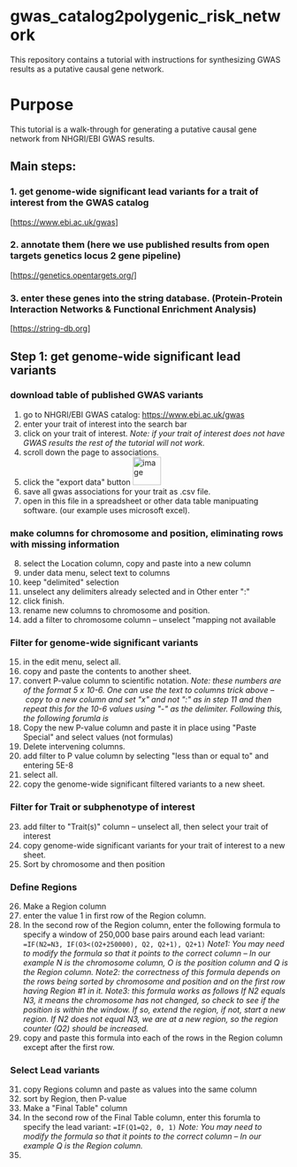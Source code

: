 # gwas_catalog2polygenic_risk_network
This repository contains a tutorial with instructions for synthesizing GWAS results as a putative causal gene network. 
# Purpose
This tutorial is a walk-through for generating a putative causal gene network from NHGRI/EBI GWAS results. 

## Main steps: 
### 1. get genome-wide significant lead variants for a trait of interest from the GWAS catalog 
[https://www.ebi.ac.uk/gwas]
### 2. annotate them (here we use published results from open targets genetics locus 2 gene pipeline)
[https://genetics.opentargets.org/]
### 3. enter these genes into the string database. (Protein-Protein Interaction Networks & Functional Enrichment Analysis)
[https://string-db.org]

## Step 1: get genome-wide significant lead variants
### download table of published GWAS variants
1. go to NHGRI/EBI GWAS catalog: https://www.ebi.ac.uk/gwas
2. enter your trait of interest into the search bar
3. click on your trait of interest. 
_Note: if your trait of interest does not have GWAS results the rest of the tutorial will not work._
4. scroll down the page to associations.
5. click the "export data" button <img width="51" alt="image" src="https://user-images.githubusercontent.com/104035002/177649019-076356c5-dbbd-4741-a3d3-030530337632.png">
6. save all gwas associations for your trait as .csv file. 
7. open in this file in a spreadsheet or other data table manipuating software. (our example uses microsoft excel).
### make columns for chromosome and position, eliminating rows with missing information
8. select the Location column, copy and paste into a new column
9. under data menu, select text to columns
10. keep "delimited" selection
11. unselect any delimiters already selected and in Other enter ":"
12. click finish.
13. rename new columns to chromosome and position. 
14. add a filter to chromosome column
  – unselect "mapping not available
### Filter for genome-wide significant variants
15. in the edit menu, select all. 
16. copy and paste the contents to another sheet. 
17. convert P-value column to scientific notation.
_Note: these numbers are of the format 5 x 10-6. One can use the text to columns trick above – copy to a new column and set "x" and not ":" as in step 11 and then repeat this for the 10-6 values using "-" as the delimiter. Following this, the following forumla is_
18. Copy the new P-value column and paste it in place using "Paste Special" and select values (not formulas)
19. Delete intervening columns. 
20. add filter to P value column by selecting "less than or equal to" and entering 5E-8
21. select all. 
22. copy the genome-wide significant filtered variants to a new sheet. 
### Filter for Trait or subphenotype of interest
23. add filter to "Trait(s)" column 
– unselect all, then select your trait of interest
24. copy genome-wide significant variants for your trait of interest to a new sheet.
25. Sort by chromosome and then position
### Define Regions
26. Make a Region column
27. enter the value 1 in first row of the Region column.
28. In the second row of the Region column, enter the following formula to specify a window of 250,000 base pairs around each lead variant: 
`=IF(N2=N3, IF(O3<(O2+250000), Q2, Q2+1), Q2+1)`
_Note1: You may need to modify the formula so that it points to the correct column – In our example N is the chromosome column, O is the position column and Q is the Region column._
_Note2: the correctness of this formula depends on the rows being sorted by chromosome and position and on the first row having Region #1 in it._
_Note3: this formula works as follows If N2 equals N3, it means the chromosome has not changed, so check to see if the position is within the window. If so, extend the region, if not, start a new region. If N2 does not equal N3, we are at a new region, so the region counter (Q2) should be increased._ 
29. copy and paste this formula into each of the rows in the Region column except after the first row. 
### Select Lead variants
31. copy Regions column and paste as values into the same column
32. sort by Region, then P-value
33. Make a "Final Table" column
34. In the second row of the Final Table column, enter this forumla to specify the lead variant: 
`=IF(Q1=Q2, 0, 1)`
_Note: You may need to modify the formula so that it points to the correct column – In our example Q is the Region column._
35. 





